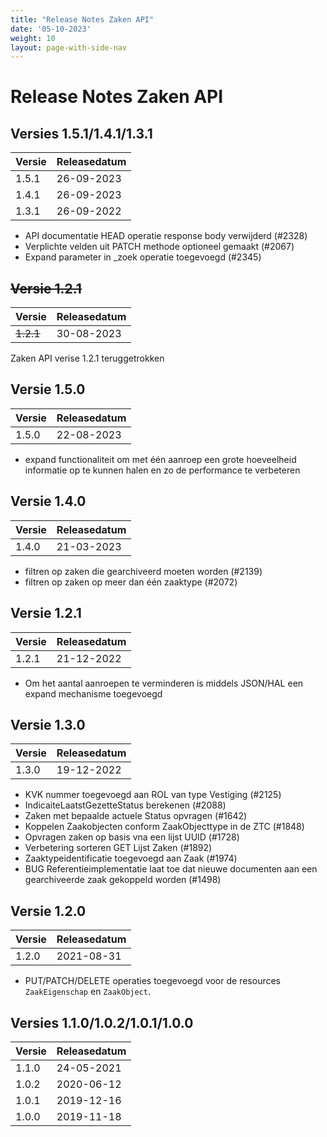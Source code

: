 ```yaml
---
title: "Release Notes Zaken API"
date: '05-10-2023'
weight: 10
layout: page-with-side-nav
---
```

# Release Notes Zaken API

## Versies 1.5.1/1.4.1/1.3.1

Versie   | Releasedatum  
-------- | ------------- 
1.5.1    | 26-09-2023    
1.4.1    | 26-09-2023    
1.3.1    | 26-09-2022    

- API documentatie HEAD operatie response body verwijderd (#2328)
- Verplichte velden uit PATCH methode optioneel gemaakt (#2067)
- Expand parameter in _zoek operatie toegevoegd (#2345) 

## ~~Versie 1.2.1~~

Versie   | Releasedatum 
-------- | -------------
~~1.2.1~~    | 30-08-2023

Zaken API verise 1.2.1 teruggetrokken

## Versie 1.5.0

Versie   | Releasedatum 
-------- | -------------
1.5.0    | 22-08-2023   

- expand functionaliteit om met één aanroep een grote hoeveelheid informatie op te kunnen halen en zo de performance te verbeteren

## Versie 1.4.0

Versie   | Releasedatum 
-------- | -------------
1.4.0    | 21-03-2023   

- filtren op zaken die gearchiveerd moeten worden (#2139)
- filtren op zaken op meer dan één zaaktype (#2072)

## Versie 1.2.1

Versie   | Releasedatum 
-------- | -------------
1.2.1    | 21-12-2022 

- Om het aantal aanroepen te verminderen is middels JSON/HAL een expand mechanisme toegevoegd

## Versie 1.3.0

Versie   | Releasedatum 
-------- | -------------
1.3.0    | 19-12-2022  

- KVK nummer toegevoegd aan ROL van type Vestiging (#2125)
- IndicaiteLaatstGezetteStatus berekenen (#2088)
- Zaken met bepaalde actuele Status opvragen (#1642)
- Koppelen Zaakobjecten conform ZaakObjecttype in de ZTC (#1848)
- Opvragen zaken op basis vna een lijst UUID (#1728)
- Verbetering sorteren GET Lijst Zaken (#1892)
- Zaaktypeidentificatie toegevoegd aan Zaak (#1974)
- BUG Referentieimplementatie laat toe dat nieuwe documenten aan een gearchiveerde zaak gekoppeld worden (#1498)

## Versie 1.2.0

Versie   | Releasedatum 
-------- | -------------
1.2.0    | 2021-08-31    

- PUT/PATCH/DELETE operaties toegevoegd voor de resources `ZaakEigenschap` en `ZaakObject`.

## Versies 1.1.0/1.0.2/1.0.1/1.0.0

Versie   | Releasedatum 
-------- | -------------
1.1.0    | 24-05-2021   
1.0.2    | 2020-06-12   
1.0.1    | 2019-12-16   
1.0.0    | 2019-11-18   
